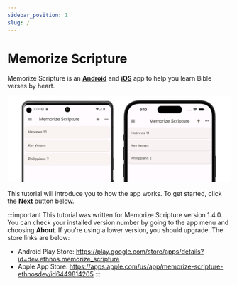 ```yaml
---
sidebar_position: 1
slug: /
---
```


# Memorize Scripture

Memorize Scripture is an [**Android**](https://play.google.com/store/apps/details?id=dev.ethnos.memorize_scripture) and [**iOS**](https://apps.apple.com/us/app/memorize-scripture-ethnosdev/id6449814205) app to help you learn Bible verses by heart. 

![Add collection](img/android-ios.png)

This tutorial will introduce you to how the app works. To get started, click the **Next** button below.

:::important
This tutorial was written for Memorize Scripture version 1.4.0. You can check your installed version number by going to the app menu and choosing **About**. If you're using a lower version, you should upgrade. The store links are below:

- Android Play Store: https://play.google.com/store/apps/details?id=dev.ethnos.memorize_scripture
- Apple App Store: https://apps.apple.com/us/app/memorize-scripture-ethnosdev/id6449814205
:::
